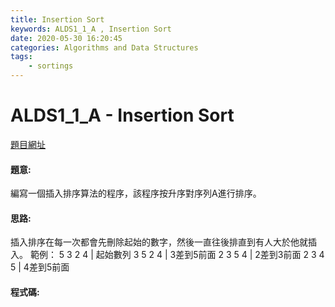 ```yaml
---
title: Insertion Sort
keywords: ALDS1_1_A , Insertion Sort
date: 2020-05-30 16:20:45
categories: Algorithms and Data Structures
tags:
    - sortings
---
```

# ALDS1_1_A - Insertion Sort
[題目網址](https://onlinejudge.u-aizu.ac.jp/courses/lesson/1/ALDS1/1/ALDS1_1_A)


#### 題意:
編寫一個插入排序算法的程序，該程序按升序對序列A進行排序。
<!-- more -->
#### 思路:
插入排序在每一次都會先刪除起始的數字，然後一直往後排直到有人大於他就插入。
範例：
5 3 2 4 | 起始數列
3 5 2 4 | 3差到5前面
2 3 5 4 | 2差到3前面
2 3 4 5 | 4差到5前面

#### 程式碼:
<script src="https://gist.github.com/Daviswww/2fe34965f5ebae84b864e2f8e54aa299.js"></script>